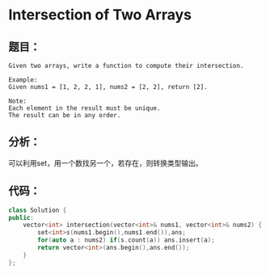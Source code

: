 # Intersection of Two Arrays
## 题目：
```
Given two arrays, write a function to compute their intersection.

Example:
Given nums1 = [1, 2, 2, 1], nums2 = [2, 2], return [2].

Note:
Each element in the result must be unique.
The result can be in any order.
```
## 分析：
可以利用set，用一个数找另一个，若存在，则转换类型输出。
## 代码：
```C++
class Solution {
public:
    vector<int> intersection(vector<int>& nums1, vector<int>& nums2) {
        set<int>s(nums1.begin(),nums1.end()),ans;
        for(auto a : nums2) if(s.count(a)) ans.insert(a);
        return vector<int>(ans.begin(),ans.end());
    }
};

